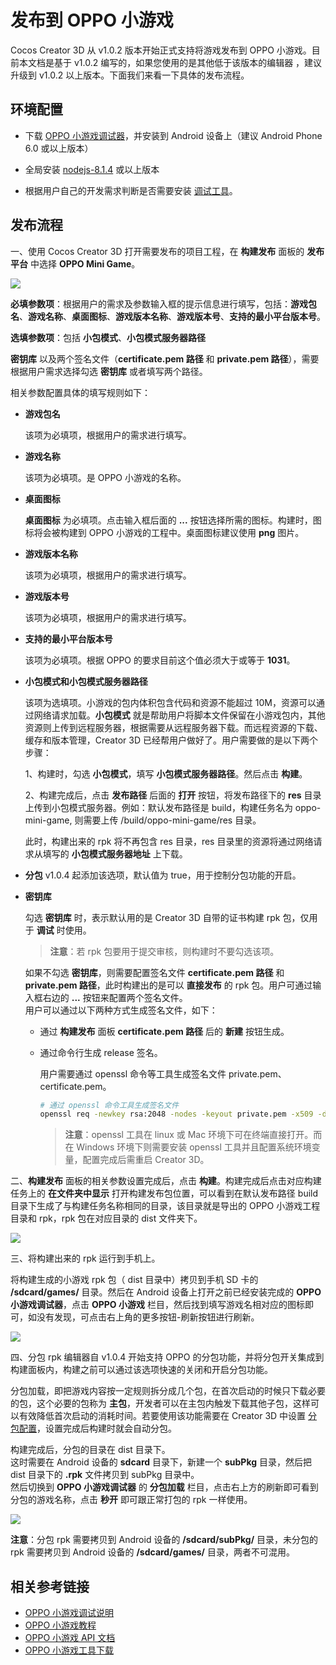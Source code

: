 # 发布到 OPPO 小游戏

Cocos Creator 3D 从 v1.0.2 版本开始正式支持将游戏发布到 OPPO 小游戏。目前本文档是基于 v1.0.2 编写的，如果您使用的是其他低于该版本的编辑器 ，建议升级到 v1.0.2 以上版本。下面我们来看一下具体的发布流程。

## 环境配置

- 下载 [OPPO 小游戏调试器](https://cdofs.oppomobile.com/cdo-activity/static/201810/26/quickgame/documentation/games/use.html)，并安装到 Android 设备上（建议 Android Phone 6.0 或以上版本）

- 全局安装 [nodejs-8.1.4](https://nodejs.org/zh-cn/download/) 或以上版本

- 根据用户自己的开发需求判断是否需要安装 [调试工具](http://cdofs.oppomobile.com/cdo-activity/static/quickgame/tools//6de9d1c3f06030ae7c52f5105f60383f.zip)。

## 发布流程

一、使用 Cocos Creator 3D 打开需要发布的项目工程，在 **构建发布** 面板的 **发布平台** 中选择 **OPPO Mini Game**。

![](./oppo-mini-game/build_options.jpg)

**必填参数项**：根据用户的需求及参数输入框的提示信息进行填写，包括：**游戏包名**、**游戏名称**、**桌面图标**、**游戏版本名称**、**游戏版本号**、**支持的最小平台版本号**。

**选填参数项**：包括 **小包模式**、**小包模式服务器路径**

**密钥库** 以及两个签名文件（**certificate.pem 路径** 和 **private.pem 路径**），需要根据用户需求选择勾选 **密钥库** 或者填写两个路径。

相关参数配置具体的填写规则如下：

- **游戏包名**

  该项为必填项，根据用户的需求进行填写。

- **游戏名称**

  该项为必填项。是 OPPO 小游戏的名称。

- **桌面图标**

  **桌面图标** 为必填项。点击输入框后面的 **...** 按钮选择所需的图标。构建时，图标将会被构建到 OPPO 小游戏的工程中。桌面图标建议使用 **png** 图片。

- **游戏版本名称**

  该项为必填项，根据用户的需求进行填写。

- **游戏版本号**

  该项为必填项，根据用户的需求进行填写。

- **支持的最小平台版本号**

  该项为必填项。根据 OPPO 的要求目前这个值必须大于或等于 **1031**。

- **小包模式和小包模式服务器路径**

  该项为选填项。小游戏的包内体积包含代码和资源不能超过 10M，资源可以通过网络请求加载。**小包模式** 就是帮助用户将脚本文件保留在小游戏包内，其他资源则上传到远程服务器，根据需要从远程服务器下载。而远程资源的下载、缓存和版本管理，Creator 3D 已经帮用户做好了。用户需要做的是以下两个步骤：

  1、构建时，勾选 **小包模式**，填写 **小包模式服务器路径**。然后点击 **构建**。

  2、构建完成后，点击 **发布路径** 后面的 **打开** 按钮，将发布路径下的 **res** 目录上传到小包模式服务器。例如：默认发布路径是 build，构建任务名为 oppo-mini-game, 则需要上传 /build/oppo-mini-game/res 目录。

  此时，构建出来的 rpk 将不再包含 res 目录，res 目录里的资源将通过网络请求从填写的 **小包模式服务器地址** 上下载。

- **分包**
  v1.0.4 起添加该选项，默认值为 true，用于控制分包功能的开启。

- **密钥库**

  勾选 **密钥库** 时，表示默认用的是 Creator 3D 自带的证书构建 rpk 包，仅用于 **调试** 时使用。
  > **注意**：若 rpk 包要用于提交审核，则构建时不要勾选该项。

  如果不勾选 **密钥库**，则需要配置签名文件 **certificate.pem 路径** 和 **private.pem 路径**，此时构建出的是可以 **直接发布** 的 rpk 包。用户可通过输入框右边的 **...** 按钮来配置两个签名文件。<br>
  用户可以通过以下两种方式生成签名文件，如下：
    - 通过 **构建发布** 面板 **certificate.pem 路径** 后的 **新建** 按钮生成。

    - 通过命令行生成 release 签名。

      用户需要通过 openssl 命令等工具生成签名文件 private.pem、certificate.pem。

      ```bash
      # 通过 openssl 命令工具生成签名文件
      openssl req -newkey rsa:2048 -nodes -keyout private.pem -x509 -days 3650 -out certificate.pem
      ```

      > **注意**：openssl 工具在 linux 或 Mac 环境下可在终端直接打开。而在 Windows 环境下则需要安装 openssl 工具并且配置系统环境变量，配置完成后需重启 Creator 3D。

二、**构建发布** 面板的相关参数设置完成后，点击 **构建**。构建完成后点击对应构建任务上的 **在文件夹中显示** 打开构建发布包位置，可以看到在默认发布路径 build 目录下生成了与构建任务名称相同的目录，该目录就是导出的 OPPO 小游戏工程目录和 rpk，rpk 包在对应目录的 dist 文件夹下。

![](./oppo-mini-game/package.jpg)

三、将构建出来的 rpk 运行到手机上。

将构建生成的小游戏 rpk 包（ dist 目录中）拷贝到手机 SD 卡的 **/sdcard/games/** 目录。然后在 Android 设备上打开之前已经安装完成的 **OPPO 小游戏调试器**，点击 **OPPO 小游戏** 栏目，然后找到填写游戏名相对应的图标即可，如没有发现，可点击右上角的更多按钮-刷新按钮进行刷新。

![](./oppo-mini-game/rpk_games.jpg)

四、分包 rpk
编辑器自 v1.0.4 开始支持 OPPO 的分包功能，并将分包开关集成到构建面板内，构建之前可以通过该选项快速的关闭和开启分包功能。

分包加载，即把游戏内容按一定规则拆分成几个包，在首次启动的时候只下载必要的包，这个必要的包称为 **主包**，开发者可以在主包内触发下载其他子包，这样可以有效降低首次启动的消耗时间。若要使用该功能需要在 Creator 3D 中设置 [分包配置](../../asset/subpackage.md)，设置完成后构建时就会自动分包。

构建完成后，分包的目录在 dist 目录下。<br>
这时需要在 Android 设备的 **sdcard** 目录下，新建一个 **subPkg** 目录，然后把 dist 目录下的 **.rpk** 文件拷贝到 subPkg 目录中。<br>
然后切换到 **OPPO 小游戏调试器** 的 **分包加载** 栏目，点击右上方的刷新即可看到分包的游戏名称，点击 **秒开** 即可跟正常打包的 rpk 一样使用。

![](./oppo-mini-game/run_subpackage.jpg)

**注意**：分包 rpk 需要拷贝到 Android 设备的 **/sdcard/subPkg/** 目录，未分包的 rpk 需要拷贝到 Android 设备的 **/sdcard/games/** 目录，两者不可混用。

## 相关参考链接

- [OPPO 小游戏调试说明](https://cdofs.oppomobile.com/cdo-activity/static/201810/26/quickgame/documentation/games/debug.html)
- [OPPO 小游戏教程](https://cdofs.oppomobile.com/cdo-activity/static/201810/26/quickgame/documentation/games/quickgame.html)
- [OPPO 小游戏 API 文档](https://cdofs.oppomobile.com/cdo-activity/static/201810/26/quickgame/documentation/feature/account.html)
- [OPPO 小游戏工具下载](https://cdofs.oppomobile.com/cdo-activity/static/201810/26/quickgame/documentation/games/use.html)
